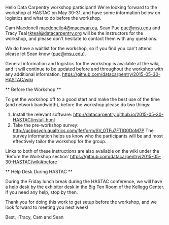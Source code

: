 Hello Data Carpentry workshop participant! We're looking forward to the workshop at HASTAC on May 30-31, and have some information below on logistics and what to do before the workshop.

Cam Macdonell <macdonellc4@macewan.ca>, Sean Pue <pue@msu.edu> and Tracy Teal <tkteal@datacarpentry.org>
will be the instructors for the workshop, and please don't hesitate to contact 
them with any questions.

We do have a waitlist for the workshop, so if you find you can't attend please let 
Sean know (pue@msu.edu).

General information and logistics for the workshop is available at the wiki, and it will continue to be updated before and throughout the workshop with any additional information.
https://github.com/datacarpentry/2015-05-30-HASTAC/wiki

** Before the Workshop **

To get the workshop off to a good start and make the best use of the time (and network bandwidth), before the workshop please do two things:

1. Install the relevant software: http://datacarpentry.github.io/2015-05-30-HASTAC/install.html
2. Take the pre-workshop survey: 
http://ucbpsych.qualtrics.com/jfe/form/SV_0TFu7FTlG0DoM7P
The survey information helps us know who the participants will be and most effectively tailor the workshop for the group.

Links to both of these instructions are also available on the wiki under the 
'Before the Workshop section'
https://github.com/datacarpentry/2015-05-30-HASTAC/wiki#before

** Help Desk During HASTAC **

During the Friday lunch break during the HASTAC conference, we will have a help desk by the exhibitor desk in the Big Ten Room of the Kellogg Center. If you need any help, stop by then.

Thank you for doing this work to get setup before the workshop, and we look forward to meeting you next week!

Best,
-Tracy, Cam and Sean
